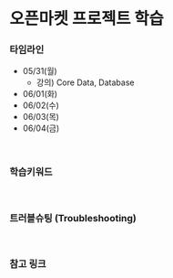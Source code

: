 # 오픈마켓 프로젝트 학습


### 타임라인

- 05/31(월)
  - 강의) Core Data, Database
- 06/01(화)
- 06/02(수)
- 06/03(목)
- 06/04(금)


<br>

### 학습키워드

<br>

### 트러블슈팅 (Troubleshooting)

<br>

### 참고 링크


<br>

